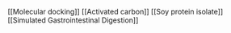 [[Molecular docking]]
[[Activated carbon]]
[[Soy protein isolate]]
[[Simulated Gastrointestinal Digestion]]
